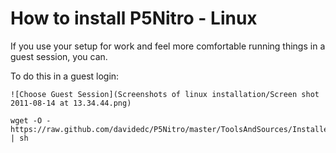 How to install P5Nitro - Linux
==============================

If you use your setup for work and feel more comfortable running things in a guest session, you can.

To do this in a guest login:

	![Choose Guest Session](Screenshots of linux installation/Screen shot 2011-08-14 at 13.34.44.png)

	wget -O - https://raw.github.com/davidedc/P5Nitro/master/ToolsAndSources/Installer/P5NitroInstallerLinux.sh | sh
	
